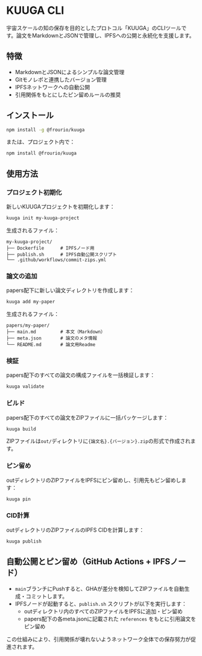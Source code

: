 # KUUGA CLI

宇宙スケールの知の保存を目的としたプロトコル「KUUGA」のCLIツールです。論文をMarkdownとJSONで管理し、IPFSへの公開と永続化を支援します。

## 特徴
- MarkdownとJSONによるシンプルな論文管理
- Gitモノレポと連携したバージョン管理
- IPFSネットワークへの自動公開
- 引用関係をもとにしたピン留めルールの推奨

## インストール

```bash
npm install -g @frourio/kuuga
```

または、プロジェクト内で：

```bash
npm install @frourio/kuuga
```

## 使用方法

### プロジェクト初期化
新しいKUUGAプロジェクトを初期化します：

```bash
kuuga init my-kuuga-project
```

生成されるファイル：

```
my-kuuga-project/
├── Dockerfile      # IPFSノード用
├── publish.sh      # IPFS自動公開スクリプト
└── .github/workflows/commit-zips.yml
```

### 論文の追加
papers配下に新しい論文ディレクトリを作成します：

```bash
kuuga add my-paper
```

生成されるファイル：

```
papers/my-paper/
├── main.md         # 本文（Markdown）
├── meta.json       # 論文のメタ情報
└── README.md       # 論文用Readme
```

### 検証

papers配下のすべての論文の構成ファイルを一括検証します：

```bash
kuuga validate
```

### ビルド

papers配下のすべての論文をZIPファイルに一括パッケージします：

```bash
kuuga build
```

ZIPファイルは`out/`ディレクトリに`{論文名}.{バージョン}.zip`の形式で作成されます。

### ピン留め

outディレクトリのZIPファイルをIPFSにピン留めし、引用先もピン留めします：

```bash
kuuga pin
```

### CID計算

outディレクトリのZIPファイルのIPFS CIDを計算します：

```bash
kuuga publish
```

## 自動公開とピン留め（GitHub Actions + IPFSノード）

- `main`ブランチにPushすると、GHAが差分を検知してZIPファイルを自動生成・コミットします。
- IPFSノードが起動すると、`publish.sh` スクリプトが以下を実行します：
  - outディレクトリ内のすべてのZIPファイルをIPFSに追加・ピン留め
  - papers配下の各meta.jsonに記載された `references` をもとに引用論文をピン留め

この仕組みにより、引用関係が壊れないようネットワーク全体での保存努力が促進されます。
